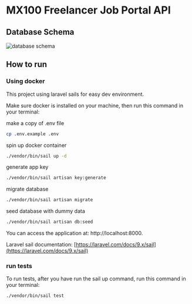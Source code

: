 # MX100 Freelancer Job Portal API

## Database Schema
![database schema](https://gitlab.com/aditia1/ajobthing-technical-test/-/raw/main/database-schema.png)

## How to run

### Using docker

This project using laravel sails for easy dev environment.

Make sure docker is installed on your machine, then run this command in your terminal:

make a copy of .env file
```sh
cp .env.example .env
```

spin up docker container
```sh
./vendor/bin/sail up -d
```

generate app key
```sh
./vendor/bin/sail artisan key:generate
```

migrate database
```sh
./vendor/bin/sail artisan migrate
```

seed database with dummy data
```sh
./vendor/bin/sail artisan db:seed
```

You can access the application at: http://localhost:8000.

Laravel sail documentation: [https://laravel.com/docs/9.x/sail](https://laravel.com/docs/9.x/sail)

### run tests

To run tests, after you have run the sail up command, run this command in your terminal:

```sh
./vendor/bin/sail test
```
